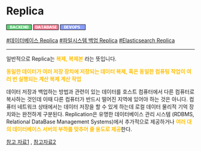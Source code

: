 # Replica


![Backend](../../2TAT1C/Label_Backend.png)
![Database](../../2TAT1C/Label_Database.png)
![Devops](../../2TAT1C/Label_Devops.png)

<a href="https://www.google.com/search?q=%EB%8D%B0%EC%9D%B4%ED%84%B0%EB%B2%A0%EC%9D%B4%EC%8A%A4+Replica&oq=%EB%8D%B0%EC%9D%B4%ED%84%B0%EB%B2%A0%EC%9D%B4%EC%8A%A4+Replica&aqs=chrome..69i57j0.202j0j4&sourceid=chrome&ie=UTF-8">#데이터베이스 Replica</a>
<a href="https://www.google.com/search?sxsrf=ALeKk01Yzr7GsAcm3--yeM90xP6Bl9oaAw%3A1604572756529&ei=VNajX5PQH8mh-Qbf-oSAAQ&q=%ED%8C%8C%EC%9D%BC%EC%8B%9C%EC%8A%A4%ED%85%9C+Replica&oq=%ED%8C%8C%EC%9D%BC%EC%8B%9C%EC%8A%A4%ED%85%9C+Replica&gs_lcp=CgZwc3ktYWIQAzoECAAQR1CygANYm4wDYI-NA2gCcAN4BIABoQKIAaETkgEGMi4xMi4xmAEAoAEBqgEHZ3dzLXdpesgBCMABAQ&sclient=psy-ab&ved=0ahUKEwiTyqypm-vsAhXJUN4KHV89ARAQ4dUDCA0&uact=5">#파일시스템 백업 Replica</a>
<a href="">#Elasticsearch Replica</a>

---

일반적으로 Replica는 <span style="color:#FFBF00; font-weight:bold;">복제, 복제본</span> 라는 뜻입니다.

<span style="color:#FFBF00; font-weight:bold;">동일한 데이터가 여러 저장 장치에 저장되는 데이터 복제, 혹은 동일한 컴퓨팅 작업이 여러 번 실행되는 계산 복제 계산 작업</span>

데이터 저장과 백업하는 방법과 관련이 있는 데이터를 호스트 컴퓨터에서 다른 컴퓨터로 복사하는 것인데 이때 다른 컴퓨터가 반드시 떨어진 지역에 있어야 하는 것은 아니다. 컴퓨터 네트워크 상태에서는 데이터 저장을 할 수 있게 하는데 로컬 데이터 물리적 기억 장치와는 완전하게 구분된다. Replication은 유명한 데이터베이스 관리 시스템 (RDBMS, Relational DataBase Management Systems)에서 추가적으로 제공하거나 <span style="color:#FFBF00; font-weight:bold;">여러 대의 데이터베이스 서버의 부하를 맞추어 줄 용도로 제공</span>한다.

<a href="https://ko.wikipedia.org/wiki/%EB%A0%88%ED%94%8C%EB%A6%AC%EC%BC%80%EC%9D%B4%EC%85%98">참고 자료1</a>
, <a href="https://en.wikipedia.org/wiki/Replication_(computing)">참고자료2</a>

